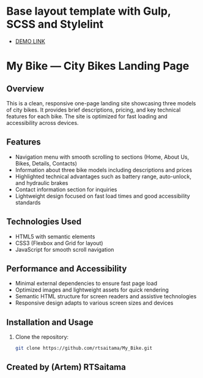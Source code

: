 # Base layout template with Gulp, SCSS and Stylelint
  - [DEMO LINK](https://RTSaitama.github.io/My_Bike/)

# My Bike — City Bikes Landing Page

## Overview
This is a clean, responsive one-page landing site showcasing three models of city bikes. It provides brief descriptions, pricing, and key technical features for each bike. The site is optimized for fast loading and accessibility across devices.

## Features
- Navigation menu with smooth scrolling to sections (Home, About Us, Bikes, Details, Contacts)
- Information about three bike models including descriptions and prices
- Highlighted technical advantages such as battery range, auto-unlock, and hydraulic brakes
- Contact information section for inquiries
- Lightweight design focused on fast load times and good accessibility standards

## Technologies Used
- HTML5 with semantic elements
- CSS3 (Flexbox and Grid for layout)
- JavaScript for smooth scroll navigation

## Performance and Accessibility
- Minimal external dependencies to ensure fast page load
- Optimized images and lightweight assets for quick rendering
- Semantic HTML structure for screen readers and assistive technologies
- Responsive design adapts to various screen sizes and devices
 
## Installation and Usage
1. Clone the repository:
   ```bash
   git clone https://github.com/rtsaitama/My_Bike.git


## Created by (Artem) RTSaitama
